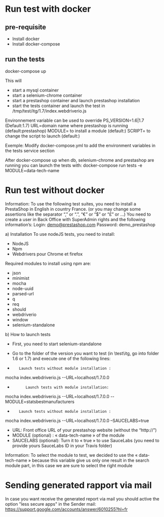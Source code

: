 # Run test with docker

## pre-requisite
- Install docker
- Install docker-compose

## run the tests
docker-compose up

This will
- start a mysql container
- start a selenium-chrome container
- start a prestashop container and launch prestashop installation
- start the tests container and launch the test in /tmp/test/itg/1.7/index.webdriverio.js

Environnement variable can be used to override
PS_VERSION=1.6|1.7 (Default:1.7)
URL=domain name where prestashop is running (default:prestashop)
MODULE= to install a module (default:)
SCRIPT= to change the script to launch (default:)

Exemple:
Modify docker-compose.yml to add the environment variables in the tests service section

After docker-compose up when db, selenium-chrome and prestashop are running you can launch the tests with:
docker-compose run tests -e MODULE=data-tech-name


# Run test without docker
Information: To use the following test suites, you need to install a PrestaShop in English in country France.
(or you may change some assertions like the separator “,” or “.”, “€” or “$” or “£” or …)
You need to create a user in Back Office with SuperAdmin rights and the following information’s:
Login: demo@prestashop.com
Password: demo_prestashop

a)	Installation
To use nodeJS tests, you need to install:
-	NodeJS
-	Npm
-	Webdrivers pour Chrome et firefox

Required modules to install using npm are:
-	json
-	minimist
-	mocha
-	node-uuid
-	parsed-url
-	q
-	req
-	should
-	webdriverio
-	window
-	selenium-standalone

b)	How to launch tests

-	First, you need to start selenium-standalone
-	Go to the folder of the version you want to test (in \test\itg, go into folder 1.6 or 1.7) and execute one of the following lines:

-        Launch tests without module installation :
mocha index.webdriverio.js --URL=localhost/1.7.0.0

-           Launch tests with module installation:
mocha index.webdriverio.js --URL=localhost/1.7.0.0 --MODULE=statsbestmanufacturers

-        Launch tests without module installation :
mocha index.webdriverio.js --URL=localhost/1.7.0.0 –SAUCELABS=true



-	URL: Front office URL of your prestashop website (without the “http://”)
-	MODULE (optional) : « data-tech-name »  of the module
-	SAUCELABS (optional): Turn it to « true » to use SauceLabs (you need to provide yours SauceLabs ID in your Travis folder)


Information: To select the module to test, we decided to use the « data-tech-name » because this variable give us only one result in the search module part, in this case we are sure to select the right module

# Sending generated rapport via mail
In case you want receive the generated report via mail you should active the option "less secure apps" in the Sender mail:
https://support.google.com/accounts/answer/6010255?hl=fr